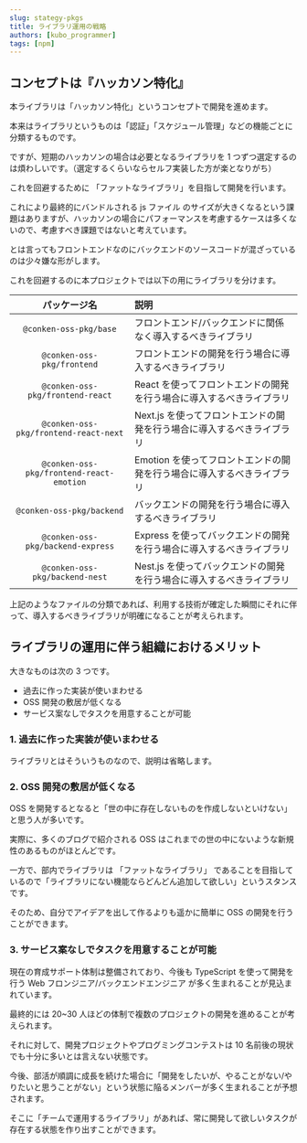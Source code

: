 ```yaml
---
slug: stategy-pkgs
title: ライブラリ運用の戦略
authors: [kubo_programmer]
tags: [npm]
---
```


## コンセプトは『ハッカソン特化』

本ライブラリは「ハッカソン特化」というコンセプトで開発を進めます。

本来はライブラリというものは「認証」「スケジュール管理」などの機能ごとに分類するものです。

ですが、短期のハッカソンの場合は必要となるライブラリを 1 つずつ選定するのは煩わしいです。（選定するくらいならセルフ実装した方が楽となりがち）

これを回避するために 「ファットなライブラリ」を目指して開発を行います。

これにより最終的にバンドルされる js ファイル のサイズが大きくなるという課題はありますが、ハッカソンの場合にパフォーマンスを考慮するケースは多くないので、考慮すべき課題ではないと考えています。

とは言ってもフロントエンドなのにバックエンドのソースコードが混ざっているのは少々嫌な形がします。

これを回避するのに本プロジェクトでは以下の用にライブラリを分けます。

|               パッケージ名               | 説明                                                                   |
| :--------------------------------------: | :--------------------------------------------------------------------- |
|          `@conken-oss-pkg/base`          | フロントエンド/バックエンドに関係なく導入するべきライブラリ            |
|        `@conken-oss-pkg/frontend`        | フロントエンドの開発を行う場合に導入するべきライブラリ                 |
|     `@conken-oss-pkg/frontend-react`     | React を使ってフロントエンドの開発を行う場合に導入するべきライブラリ   |
|  `@conken-oss-pkg/frontend-react-next`   | Next.js を使ってフロントエンドの開発を行う場合に導入するべきライブラリ |
| `@conken-oss-pkg/frontend-react-emotion` | Emotion を使ってフロントエンドの開発を行う場合に導入するべきライブラリ |
|        `@conken-oss-pkg/backend`         | バックエンドの開発を行う場合に導入するべきライブラリ                   |
|    `@conken-oss-pkg/backend-express`     | Express を使ってバックエンドの開発を行う場合に導入するべきライブラリ   |
|      `@conken-oss-pkg/backend-nest`      | Nest.js を使ってバックエンドの開発を行う場合に導入するべきライブラリ   |

上記のようなファイルの分類であれば、利用する技術が確定した瞬間にそれに伴って、導入するべきライブラリが明確になることが考えられます。

## ライブラリの運用に伴う組織におけるメリット

大きなものは次の 3 つです。

- 過去に作った実装が使いまわせる
- OSS 開発の敷居が低くなる
- サービス案なしでタスクを用意することが可能

### 1. 過去に作った実装が使いまわせる

ライブラリとはそういうものなので、説明は省略します。

### 2. OSS 開発の敷居が低くなる

OSS を開発するとなると「世の中に存在しないものを作成しないといけない」と思う人が多いです。

実際に、多くのブログで紹介される OSS はこれまでの世の中にないような新規性のあるものがほとんどです。

一方で、部内でライブラリは 「ファットなライブラリ」 であることを目指しているので「ライブラリにない機能ならどんどん追加して欲しい」というスタンスです。

そのため、自分でアイデアを出して作るよりも遥かに簡単に OSS の開発を行うことができます。

### 3. サービス案なしでタスクを用意することが可能

現在の育成サポート体制は整備されており、今後も TypeScript を使って開発を行う Web フロンジニア/バックエンドエンジニア が多く生まれることが見込まれています。

最終的には 20~30 人ほどの体制で複数のプロジェクトの開発を進めることが考えられます。

それに対して、開発プロジェクトやプログミングコンテストは 10 名前後の現状でも十分に多いとは言えない状態です。

今後、部活が順調に成長を続けた場合に「開発をしたいが、やることがない/やりたいと思うことがない」という状態に陥るメンバーが多く生まれることが予想されます。

そこに「チームで運用するライブラリ」があれば、常に開発して欲しいタスクが存在する状態を作り出すことができます。
